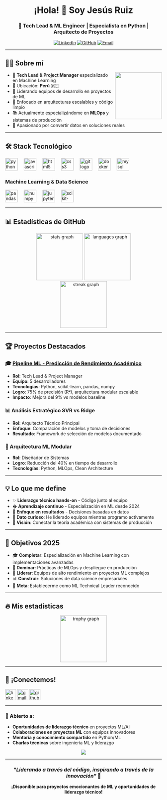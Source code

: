 <div align="center">

# ¡Hola! 👋 Soy Jesús Ruiz

### 🚀 Tech Lead & ML Engineer | Especialista en Python | Arquitecto de Proyectos

[![LinkedIn](https://img.shields.io/badge/LinkedIn-0077B5?style=for-the-badge&logo=linkedin&logoColor=white)](https://linkedin.com/in/tu-perfil)
[![GitHub](https://img.shields.io/badge/GitHub-100000?style=for-the-badge&logo=github&logoColor=white)](https://github.com/Jenaru0)
[![Email](https://img.shields.io/badge/Email-D14836?style=for-the-badge&logo=gmail&logoColor=white)](mailto:tu-email@gmail.com)

</div>

---

## 👨‍💻 Sobre mí

<img align="right" height="150" src="https://i.imgflip.com/65efzo.gif"  />

- 🚀 **Tech Lead & Project Manager** especializado en Machine Learning
- 📍 Ubicación: **Perú** 🇵🇪
- 💼 Liderando equipos de desarrollo en proyectos de ML
- 🎯 Enfocado en arquitecturas escalables y código limpio
- 📚 Actualmente especializándome en **MLOps** y sistemas de producción
- 🌟 Apasionado por convertir datos en soluciones reales

---

## 🛠️ Stack Tecnológico

<div align="left">
  <img src="https://cdn.jsdelivr.net/gh/devicons/devicon/icons/python/python-original.svg" height="40" alt="python logo"  />
  <img width="12" />
  <img src="https://cdn.jsdelivr.net/gh/devicons/devicon/icons/javascript/javascript-original.svg" height="40" alt="javascript logo"  />
  <img width="12" />
  <img src="https://cdn.jsdelivr.net/gh/devicons/devicon/icons/html5/html5-original.svg" height="40" alt="html5 logo"  />
  <img width="12" />
  <img src="https://cdn.jsdelivr.net/gh/devicons/devicon/icons/css3/css3-original.svg" height="40" alt="css3 logo"  />
  <img width="12" />
  <img src="https://cdn.jsdelivr.net/gh/devicons/devicon/icons/git/git-original.svg" height="40" alt="git logo"  />
  <img width="12" />
  <img src="https://cdn.jsdelivr.net/gh/devicons/devicon/icons/docker/docker-original.svg" height="40" alt="docker logo"  />
  <img width="12" />
  <img src="https://cdn.jsdelivr.net/gh/devicons/devicon/icons/mysql/mysql-original.svg" height="40" alt="mysql logo"  />
</div>

### Machine Learning & Data Science

<div align="left">
  <img src="https://cdn.jsdelivr.net/gh/devicons/devicon/icons/pandas/pandas-original.svg" height="40" alt="pandas logo"  />
  <img width="12" />
  <img src="https://cdn.jsdelivr.net/gh/devicons/devicon/icons/numpy/numpy-original.svg" height="40" alt="numpy logo"  />
  <img width="12" />
  <img src="https://cdn.jsdelivr.net/gh/devicons/devicon/icons/jupyter/jupyter-original.svg" height="40" alt="jupyter logo"  />
  <img width="12" />
  <img src="https://upload.wikimedia.org/wikipedia/commons/0/05/Scikit_learn_logo_small.svg" height="40" alt="scikit-learn logo"  />
</div>

---

## 📊 Estadísticas de GitHub

<div align="center">
  <img src="https://github-readme-stats.vercel.app/api?username=Jenaru0&hide_title=false&hide_rank=false&show_icons=true&include_all_commits=true&count_private=true&disable_animations=false&theme=tokyonight&locale=es&hide_border=false" height="150" alt="stats graph"  />
  <img src="https://github-readme-stats.vercel.app/api/top-langs?username=Jenaru0&locale=es&hide_title=false&layout=compact&card_width=320&langs_count=5&theme=tokyonight&hide_border=false" height="150" alt="languages graph"  />
</div>

<div align="center">
  <img src="https://streak-stats.demolab.com?user=Jenaru0&locale=es&mode=daily&theme=tokyonight&hide_border=false&border_radius=5&order=3" height="150" alt="streak graph"  />
</div>

---

## 🏆 Proyectos Destacados

### 🎓 [Pipeline ML - Predicción de Rendimiento Académico](https://github.com/Jenaru0/Machine-Learning)

- **Rol**: Tech Lead & Project Manager
- **Equipo**: 5 desarrolladores
- **Tecnologías**: Python, scikit-learn, pandas, numpy
- **Logro**: 75% de precisión (R²), arquitectura modular escalable
- **Impacto**: Mejora del 9% vs modelos baseline

### 📊 Análisis Estratégico SVR vs Ridge

- **Rol**: Arquitecto Técnico Principal
- **Enfoque**: Comparación de modelos y toma de decisiones
- **Resultado**: Framework de selección de modelos documentado

### 🔧 Arquitectura ML Modular

- **Rol**: Diseñador de Sistemas
- **Logro**: Reducción del 40% en tiempo de desarrollo
- **Tecnologías**: Python, MLOps, Clean Architecture

---

## 💡 Lo que me define

- ✨ **Liderazgo técnico hands-on** - Código junto al equipo
- � **Aprendizaje continuo** - Especialización en ML desde 2024
- 🎯 **Enfoque en resultados** - Decisiones basadas en datos
- 🎲 **Dato curioso**: He liderado equipos mientras programo activamente
- 🚀 **Visión**: Conectar la teoría académica con sistemas de producción

---

## 🎯 Objetivos 2025

- 🎓 **Completar**: Especialización en Machine Learning con implementaciones avanzadas
- 🚀 **Dominar**: Prácticas de MLOps y despliegue en producción
- 👥 **Liderar**: Equipos de alto rendimiento en proyectos ML complejos
- 📊 **Construir**: Soluciones de data science empresariales
- 🌟 **Meta**: Establecerme como ML Technical Leader reconocido

---

## 🔥 Mis estadísticas

<div align="center">
  <img src="https://github-profile-trophy.vercel.app?username=Jenaru0&theme=tokyonight&column=-1&row=1&margin-w=8&margin-h=8&no-bg=false&no-frame=false&order=4" height="150" alt="trophy graph"  />
</div>

---

## 🤝 ¡Conectemos!

<div align="left">
  <img src="https://img.shields.io/static/v1?message=LinkedIn&logo=linkedin&label=&color=0077B5&logoColor=white&labelColor=&style=for-the-badge" height="35" alt="linkedin logo"  />
  <img src="https://img.shields.io/static/v1?message=Gmail&logo=gmail&label=&color=D14836&logoColor=white&labelColor=&style=for-the-badge" height="35" alt="gmail logo"  />
  <img src="https://img.shields.io/static/v1?message=GitHub&logo=github&label=&color=100000&logoColor=white&labelColor=&style=for-the-badge" height="35" alt="github logo"  />
</div>

---

### 💼 Abierto a:

- **Oportunidades de liderazgo técnico** en proyectos ML/AI
- **Colaboraciones en proyectos ML** con equipos innovadores
- **Mentoría y conocimiento compartido** en Python/ML
- **Charlas técnicas** sobre ingeniería ML y liderazgo

<div align="center">
  <img src="https://visitor-badge.laobi.icu/badge?page_id=Jenaru0.Jenaru0&"  />
</div>

---

<div align="center">

### _"Liderando a través del código, inspirando a través de la innovación"_ 🚀

**¡Disponible para proyectos emocionantes de ML y oportunidades de liderazgo técnico!**

</div>
